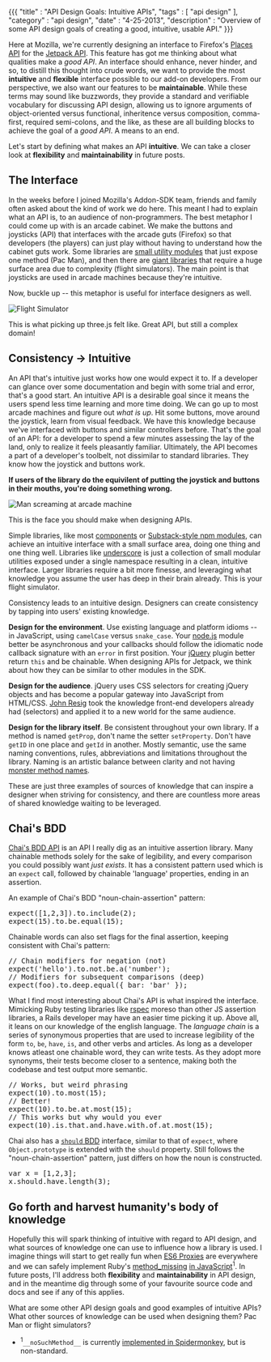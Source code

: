 {{{
  "title" : "API Design Goals: Intuitive APIs",
  "tags" : [ "api design" ],
  "category" : "api design",
  "date" : "4-25-2013",
  "description" : "Overview of some API design goals of creating a good, intuitive, usable API."
}}}

Here at Mozilla, we're currently designing an interface to Firefox's [Places API](https://developer.mozilla.org/en-US/docs/Places) for the [Jetpack API](https://developer.mozilla.org/en-US/docs/Jetpack). This feature has got me thinking about what qualities make a *good API*. An interface should enhance, never hinder, and so, to distill this thought into crude words, we want to provide the most **intuitive** and **flexible** interface possible to our add-on developers. From our perspective, we also want our features to be **maintainable**. While these terms may sound like buzzwords, they provide a standard and verifiable vocabulary for discussing API design, allowing us to ignore arguments of object-oriented versus functional, inheritence versus composition, comma-first, required semi-colons, and the like, as these are all building blocks to achieve the goal of a *good API*. A means to an end.

Let's start by defining what makes an API **intuitive**. We can take a closer look at **flexibility** and **maintainability** in future posts.

## The Interface

In the weeks before I joined Mozilla's Addon-SDK team, friends and family often asked about the kind of work we do here. This meant I had to explain what an API is, to an audience of non-programmers. The best metaphor I could come up with is an arcade cabinet. We make the buttons and joysticks (API) that interfaces with the arcade guts (Firefox) so that developers (the players) can just play without having to understand how the cabinet guts work. Some libraries are [small utility modules](https://github.com/substack/camelize) that just expose one method (Pac Man), and then there are [giant libraries](https://github.com/mrdoob/three.js/) that require a huge surface area due to complexity (flight simulators). The main point is that joysticks are used in arcade machines because they're intuitive.

Now, buckle up -- this metaphor is useful for interface designers as well.

<img src="/img/posts/flight-simulator.jpg" alt="Flight Simulator" class="center" />
<p class="caption">This is what picking up three.js felt like. Great API, but still a complex domain!</p>

## Consistency -> Intuitive

An API that's intuitive just works how one would expect it to. If a developer can glance over some documentation and begin with some trial and error, that's a good start. An intuitive API is a desirable goal since it means the users spend less time learning and more time doing. We can go up to most arcade machines and figure out *what is up*. Hit some buttons, move around the joystick, learn from visual feedback. We have this knowledge because we've interfaced with buttons and similar controllers before. That's the goal of an API: for a developer to spend a few minutes assessing the lay of the land, only to realize it feels pleasantly familiar. Ultimately, the API becomes a part of a developer's toolbelt, not dissimilar to standard libraries. They know how the joystick and buttons work.

**If users of the library do the equivilent of putting the joystick and buttons in their mouths, you're doing something wrong.**

<img src="/img/posts/small-arcade-machine.jpeg" alt="Man screaming at arcade machine" class="center" />
<p class="caption">This is the face you should make when designing APIs.</p>

Simple libraries, like most [components](https://github.com/component/component/wiki/Components) or [Substack-style npm modules](https://npmjs.org/~substack), can achieve an intuitive interface with a small surface area, doing one thing and one thing well. Libraries like [underscore](http://underscorejs.org/) is just a collection of small modular utilities exposed under a single namespace resulting in a clean, intuitive interface. Larger libraries require a bit more finesse, and leveraging what knowledge you assume the user has deep in their brain already. This is your flight simulator.

Consistency leads to an intuitive design. Designers can create consistency by tapping into users' existing knowledge.

**Design for the environment**. Use existing language and platform idioms -- in JavaScript, using `camelCase` versus `snake_case`. Your [node.js](http://nodejs.org) module better be asynchronous and your callbacks should follow the idiomatic node callback signature with an `error` in first position. Your [jQuery](http://jquery.com) plugin better return `this` and be chainable. When designing APIs for Jetpack, we think about how they can be similar to other modules in the SDK.

**Design for the audience**. jQuery uses CSS selectors for creating jQuery objects and has become a popular gateway into JavaScript from HTML/CSS. [John Resig](http://ejohn.org/) took the knowledge front-end developers already had (selectors) and applied it to a new world for the same audience.

**Design for the library itself**. Be consistent throughout your own library. If a method is named `getProp`, don't name the setter `setProperty`. Don't have `getID` in one place and `getId` in another. Mostly semantic, use the same naming conventions, rules, abbreviations and limitations throughout the library. Naming is an artistic balance between clarity and not having [monster method names](http://stackoverflow.com/a/3670922).

These are just three examples of sources of knowledge that can inspire a designer when striving for consistency, and there are countless more areas of shared knowledge waiting to be leveraged.

## Chai's BDD

[Chai's BDD API](http://chaijs.com/api/bdd/) is an API I really dig as an intuitive assertion library. Many chainable methods solely for the sake of legibility, and every comparison you could possibly want *just exists*. It has a consistent pattern used which is an `expect` call, followed by chainable 'language' properties, ending in an assertion.

An example of Chai's BDD "noun-chain-assertion" pattern:

<pre>
expect([1,2,3]).to.include(2);
expect(15).to.be.equal(15);
</pre>

Chainable words can also set flags for the final assertion, keeping consistent with Chai's pattern:

<pre>
// Chain modifiers for negation (not)
expect('hello').to.not.be.a('number');
// Modifiers for subsequent comparisons (deep)
expect(foo).to.deep.equal({ bar: 'bar' });
</pre>

What I find most interesting about Chai's API is what inspired the interface. Mimicking Ruby testing libraries like [rspec](http://rubydoc.info/gems/rspec-expectations/frames) moreso than other JS assertion libraries, a Rails developer may have an easier time picking it up. Above all, it leans on our knowledge of the english language. The *language chain* is a series of synonymous properties that are used to increase legibility of the form `to`, `be`, `have`, `is`, and other verbs and articles. As long as a developer knows atleast one chainable word, they can write tests. As they adopt more synonyms, their tests become closer to a sentence, making both the codebase and test output more semantic.

<pre>
// Works, but weird phrasing
expect(10).to.most(15);
// Better!
expect(10).to.be.at.most(15);
// This works but why would you ever
expect(10).is.that.and.have.with.of.at.most(15);
</pre>

Chai also has a [`should` BDD](http://chaijs.com/guide/styles/#should-section) interface, similar to that of `expect`, where `Object.prototype` is extended with the `should` property. Still follows the "noun-chain-assertion" pattern, just differs on how the noun is constructed.

<pre>
var x = [1,2,3];
x.should.have.length(3);
</pre>

## Go forth and harvest humanity's body of knowledge

Hopefully this will spark thinking of intuitive with regard to API design, and what sources of knowledge one can use to influence how a library is used. I imagine things will start to get really fun when [ES6 Proxies](http://wiki.ecmascript.org/doku.php?id=harmony:direct_proxies) are everywhere and we can safely implement Ruby's [method_missing](http://rubylearning.com/satishtalim/ruby_method_missing.html)  [in JavaScript](https://gist.github.com/paulmillr/1648257)<sup class="footnote">1</sup>. In future posts, I'll address both **flexibility** and **maintainability** in API design, and in the meantime dig through some of your favourite source code and docs and see if any of this applies.

What are some other API design goals and good examples of intuitive APIs? What other sources of knowledge can be used when designing them? Pac Man or flight simulators?

* <sup class="footnote">1</sup>`__noSuchMethod__` is currently [implemented in Spidermonkey](https://developer.mozilla.org/en-US/docs/JavaScript/Reference/Global_Objects/Object/noSuchMethod), but is non-standard.


